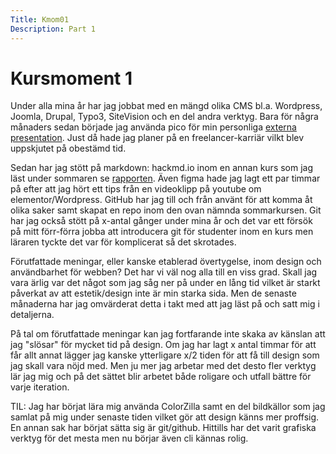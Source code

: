 ```yaml
---
Title: Kmom01
Description: Part 1
---
```


Kursmoment 1
==================

Under alla mina år har jag jobbat med en mängd olika CMS bl.a. Wordpress, Joomla, Drupal, Typo3, SiteVision och en del andra verktyg. Bara för några månaders sedan började jag använda pico för min personliga <a href="https://046.one" target="_blank">externa presentation</a>. Just då hade jag planer på en freelancer-karriär vilkt blev uppskjutet på obestämd tid.

Sedan har jag stött på markdown: hackmd.io inom en annan kurs som jag läst under sommaren se [rapporten](https://hackmd.io/@nc222fz/H1HbqfWJD). Även figma hade jag lagt ett par timmar på efter att jag hört ett tips från en videoklipp på youtube om elementor/Wordpress. GitHub har jag till och från använt för att komma åt olika saker samt skapat en repo inom den ovan nämnda sommarkursen. Git har jag också stött på x-antal gånger under mina år och det var ett försök på mitt förr-förra jobba att introducera git för studenter inom en kurs men läraren tyckte det var för komplicerat så det skrotades.

Förutfattade meningar, eller kanske etablerad övertygelse, inom design och användbarhet för webben? Det har vi väl nog alla till en viss grad. Skall jag vara ärlig var det något som jag såg ner på under en lång tid vilket är starkt påverkat av att estetik/design inte är min starka sida. Men de senaste månaderna har jag omvärderat detta i takt med att jag läst på och satt mig i detaljerna.

På tal om förutfattade meningar kan jag fortfarande inte skaka av känslan att jag "slösar" för mycket tid på design.
Om jag har lagt x antal timmar för att får allt annat lägger jag kanske ytterligare x/2 tiden för att få till design som jag skall vara nöjd med.
Men ju mer jag arbetar med det desto fler verktyg lär jag mig och på det sättet blir arbetet både roligare och utfall bättre för varje iteration.

TIL: Jag har börjat lära mig använda ColorZilla samt en del bildkällor som jag samlat på mig under senaste tiden vilket gör att design känns mer proffsig.
En annan sak har börjat sätta sig är git/github. Hittills har det varit grafiska verktyg för det mesta men nu börjar även cli kännas rolig.